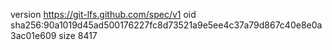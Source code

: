 version https://git-lfs.github.com/spec/v1
oid sha256:90a1019d45ad500176227fc8d73521a9e5ee4c37a79d867c40e8e0a3ac01e609
size 8417
